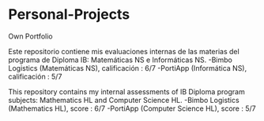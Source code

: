 # Personal-Projects
Own Portfolio

Este repositorio contiene mis evaluaciones internas de las materias del programa de Diploma IB: Matemáticas NS e Informáticas NS. 
-Bimbo Logistics (Matemáticas NS), calificación : 6/7
-PortiApp (Informática NS), calificación : 5/7

This repository contains my internal assessments of IB Diploma program subjects: Mathematics HL and Computer Science HL.
-Bimbo Logistics (Mathematics HL), score : 6/7
-PortiApp (Computer Science HL), score : 5/7
